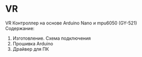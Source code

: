 # VR

VR Контроллер на основе Arduino Nano и mpu6050 (GY-521)
Содержание:
1. Изготовление. Схема подключения
2. Прошивка Arduino
3. Драйвер для ПК
